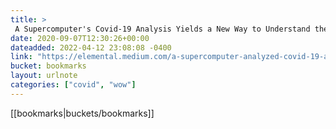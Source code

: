 ```yaml
---
title: > 
 A Supercomputer's Covid-19 Analysis Yields a New Way to Understand the Virus | Elemental
date: 2020-09-07T12:30:26+00:00
dateadded: 2022-04-12 23:08:08 -0400
link: "https://elemental.medium.com/a-supercomputer-analyzed-covid-19-and-an-interesting-new-theory-has-emerged-31cb8eba9d63"
bucket: bookmarks
layout: urlnote
categories: ["covid", "wow"]
--- 
```

 <!-- end excerpt --> 
 [[bookmarks|buckets/bookmarks]]
